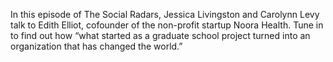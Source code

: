 In this episode of The Social Radars, Jessica Livingston and Carolynn Levy talk to Edith Elliot, cofounder of the non-profit startup Noora Health. Tune in to find out how “what started as a graduate school project turned into an organization that has changed the world.”